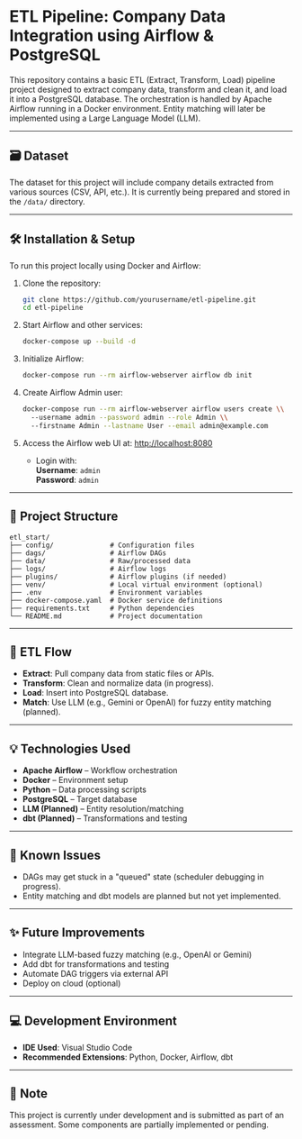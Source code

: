 # ETL Pipeline: Company Data Integration using Airflow & PostgreSQL

This repository contains a basic ETL (Extract, Transform, Load) pipeline project designed to extract company data, transform and clean it, and load it into a PostgreSQL database. The orchestration is handled by Apache Airflow running in a Docker environment. Entity matching will later be implemented using a Large Language Model (LLM).

---

## 🗃️ Dataset

The dataset for this project will include company details extracted from various sources (CSV, API, etc.). It is currently being prepared and stored in the `/data/` directory.

---

## 🛠 Installation & Setup

To run this project locally using Docker and Airflow:

1. Clone the repository:
   ```bash
   git clone https://github.com/yourusername/etl-pipeline.git
   cd etl-pipeline
   ```

2. Start Airflow and other services:
   ```bash
   docker-compose up --build -d
   ```

3. Initialize Airflow:
   ```bash
   docker-compose run --rm airflow-webserver airflow db init
   ```

4. Create Airflow Admin user:
   ```bash
   docker-compose run --rm airflow-webserver airflow users create \\
     --username admin --password admin --role Admin \\
     --firstname Admin --lastname User --email admin@example.com
   ```

5. Access the Airflow web UI at: [http://localhost:8080](http://localhost:8080)  
   - Login with:  
     **Username**: `admin`  
     **Password**: `admin`

---

## 📁 Project Structure

```
etl_start/
├── config/              # Configuration files
├── dags/                # Airflow DAGs
├── data/                # Raw/processed data
├── logs/                # Airflow logs
├── plugins/             # Airflow plugins (if needed)
├── venv/                # Local virtual environment (optional)
├── .env                 # Environment variables
├── docker-compose.yaml  # Docker service definitions
├── requirements.txt     # Python dependencies
└── README.md            # Project documentation
```

---

## 🔄 ETL Flow

- **Extract**: Pull company data from static files or APIs.
- **Transform**: Clean and normalize data (in progress).
- **Load**: Insert into PostgreSQL database.
- **Match**: Use LLM (e.g., Gemini or OpenAI) for fuzzy entity matching (planned).

---

## 💡 Technologies Used

- **Apache Airflow** – Workflow orchestration
- **Docker** – Environment setup
- **Python** – Data processing scripts
- **PostgreSQL** – Target database
- **LLM (Planned)** – Entity resolution/matching
- **dbt (Planned)** – Transformations and testing

---

## 🧪 Known Issues

- DAGs may get stuck in a "queued" state (scheduler debugging in progress).
- Entity matching and dbt models are planned but not yet implemented.

---

## ✨ Future Improvements

- Integrate LLM-based fuzzy matching (e.g., OpenAI or Gemini)
- Add dbt for transformations and testing
- Automate DAG triggers via external API
- Deploy on cloud (optional)

---

## 💻 Development Environment

- **IDE Used**: Visual Studio Code
- **Recommended Extensions**: Python, Docker, Airflow, dbt

---

## 📌 Note

This project is currently under development and is submitted as part of an assessment. Some components are partially implemented or pending.
